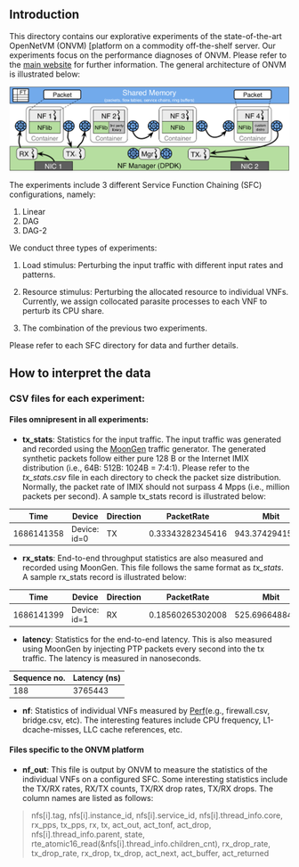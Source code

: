 ## Introduction
This directory contains our explorative experiments of the state-of-the-art OpenNetVM (ONVM) [platform on a commodity off-the-shelf server. Our experiments focus on the performance diagnoses of ONVM. Please refer to the [main website]((https://github.com/sdnfv/openNetVM)) for further information. The general architecture of ONVM is illustrated below: 

![fishy](netvm-arch.png)

The experiments include 3 different Service Function Chaining (SFC) configurations, namely:

1. Linear 
2. DAG 
3. DAG-2

We conduct three types of experiments:

1. Load stimulus: Perturbing the input traffic with different input rates and patterns. 

2. Resource stimulus: Perturbing the allocated resource to individual VNFs. Currently, we assign collocated parasite processes to each VNF to perturb its CPU share.

3. The combination of the previous two experiments. 

Please refer to each SFC directory for data and further details. 

## How to interpret the data 

### CSV files for each experiment: 

#### Files omnipresent in all experiments: 
* __tx_stats__: Statistics for the input traffic. The input traffic was generated and recorded using the [MoonGen](https://github.com/emmericp/MoonGen.git) traffic generator. The generated synthetic packets follow either pure 128 B or the Internet IMIX distribution (i.e., 64B: 512B: 1024B = 7:4:1). Please refer to the *tx_stats.csv* file in each directory to check the packet size distribution. Normally, the packet rate of IMIX should not surpass 4 Mpps (i.e., million packets per second). A sample tx_stats record is illustrated below: 
  
| Time | Device | Direction | PacketRate | Mbit | MbitWithFraming | TotalPackets | TotalBytes |
|------|--------|-----------|------------|------|-----------------|--------------|------------|
|  1686141358 |	Device: id=0 |	TX	| 0.33343282345416 |	943.37429415621 |	996.72354590888	| 339888 |	120205980 |

* __rx_stats__: End-to-end throughput statistics are also measured and recorded using MoonGen. This file follows the same format as *tx_stats*. A sample rx_stats record is illustrated below:

| Time | Device | Direction | PacketRate | Mbit | MbitWithFraming | TotalPackets | TotalBytes |
|------|--------|-----------|------------|------|-----------------|--------------|------------|
| 1686141399 | Device: id=1	| RX |	0.18560265302008 |	525.69664884533	| 555.39307332854 |	15963959	| 5653132404 |

* __latency__: Statistics for the end-to-end latency. This is also measured using MoonGen by injecting PTP packets every second into the tx traffic. The latency is measured in nanoseconds.

| Sequence no. | Latency (ns) |
|--------------|--------------|
| 188 | 3765443 |

* __nf__: Statistics of individual VNFs measured by [Perf](https://perf.wiki.kernel.org/index.php/Main_Page)(e.g., firewall.csv, bridge.csv, etc). The interesting features include CPU frequency, L1-dcache-misses, LLC cache references, etc. 

#### Files specific to the ONVM platform
* __nf_out__: This file is output by ONVM to measure the statistics of the individual VNFs on a configured SFC. Some interesting statistics include the TX/RX rates, RX/TX counts, TX/RX drop rates, TX/RX drops. The column names are listed as follows:
> nfs[i].tag, nfs[i].instance_id, nfs[i].service_id, nfs[i].thread_info.core, rx_pps, tx_pps, rx, tx, act_out, act_tonf, act_drop, nfs[i].thread_info.parent, state, rte_atomic16_read(&nfs[i].thread_info.children_cnt), rx_drop_rate, tx_drop_rate, rx_drop, tx_drop, act_next, act_buffer, act_returned 
